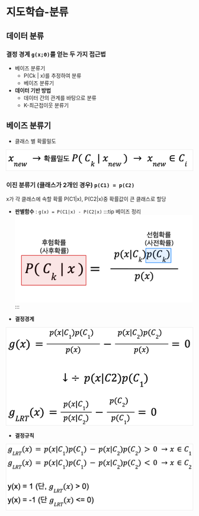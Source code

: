 # 지도학습-분류

## 데이터 분류
### 결정 경계 `g(x;Θ)`를 얻는 두 가지 접근법
- 베이즈 분류기
  - P(Ck | x)를 추정하여 분류
  - 베이즈 분류기
- **데이터 기반 방법**
  - 데이터 간의 관계를 바탕으로 분류
  - K-최근접이웃 분류기

## 베이즈 분류기
- 클래스 별 확률밀도
<img src="/images/TIL/CS-ML/클래스별확률밀도.png" style="outline: 1px solid #ebebeb"/>

### 이진 분류기 (클래스가 2개인 경우) `p(C1) = p(C2)`
x가 각 클래스에 속할 확률 P(C1|x), P(C2|x)중 확률값이 큰 클래스로 할당
- **판별함수** : `g(x) = P(C1|x) - P(C2|x)`
:::tip 베이즈 정리
![/images/TIL/CS-ML/베이즈정리.png](/images/TIL/CS-ML/베이즈정리.png)
:::

- **결정경계**
<img src="/images/TIL/CS-ML/결정경계.png" style="outline: 1px solid #ebebeb"/>

- **결정규칙**
<img src="/images/TIL/CS-ML/결정규칙.png" style="outline: 1px solid #ebebeb"/>